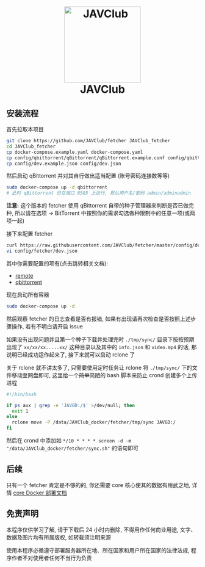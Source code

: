 <h1 align="center">
  <img src="https://github.com/JAVClub/core/raw/master/docs/logo.png" alt="JAVClub" width="200">
  <br>JAVClub</br>
</h1>

## 安装流程

首先拉取本项目
```bash
git clone https://github.com/JAVClub/fetcher JAVClub_fetcher
cd JAVClub_fetcher
cp docker-compose.example.yaml docker-compose.yaml
cp config/qbittorrent/qBittorrent/qBittorrent.example.conf config/qbittorrent/qBittorrent/qBittorrent.conf
cp config/dev.example.json config/dev.json
```

然后启动 qBittorrent 并对其自行做出适当配置 (账号密码连接数等等)
```bash
sudo docker-compose up -d qbittorrent
# 此时 qBittorrent 已在端口 8585 上运行, 默认用户名/密码 admin/adminadmin
```
**注意:** 这个版本的 fetcher 使用 qBittorrent 自带的种子管理器来判断是否已做完种, 所以请在选项 -> BitTorrent 中按照你的需求勾选做种限制中的任意一项(或两项一起)

接下来配置 fetcher
```bash
curl https://raw.githubusercontent.com/JAVClub/fetcher/master/config/dev.example.json > config/fetcher/dev.json
vi config/fetcher/dev.json
```
其中你需要配置的项有(点击跳转相关文档):
- [remote](https://github.com/JAVClub/fetcher#%E9%85%8D%E7%BD%AE)
- [qbittorrent](https://github.com/JAVClub/fetcher#%E9%85%8D%E7%BD%AE)

现在启动所有容器
```bash
sudo docker-compose up -d
```
然后观察 fetcher 的日志查看是否有报错, 如果有出现请再次检查是否按照上述步骤操作, 若有不明白请开启 issue

如果没有出现问题并且第一个种子下载并处理完时 `./tmp/sync/` 目录下按按预期出现了 `xx/xx/xx.....xx/` 这种目录以及其中的 `info.json` 和 `video.mp4` 的话, 那说明已经成功运作起来了, 接下来就可以启动 rclone 了

关于 rclone 就不讲太多了, 只需要使用定时任务让 rclone 将 `./tmp/sync/` 下的文件移动至网盘即可, 这里给一个~~简单~~简陋的 bash 脚本来防止 crond 创建多个上传进程
```bash
#!/bin/bash

if ps aux | grep -e 'JAVGD:/$' >/dev/null; then
  exit 1
else
  rclone move -P /data/JAVClub_docker/fetcher/tmp/sync JAVGD:/
fi
```

然后在 crond 中添加如 `*/10 * * * * screen -d -m "/data/JAVClub_docker/fetcher/sync.sh"` 的语句即可

## 后续
只有一个 fetcher 肯定是不够的的, 你还需要 core 核心使其的数据有用武之地, 详情 [core Docker 部署文档](https://github.com/JAVClub/docker/tree/master/core)

## 免责声明

本程序仅供学习了解, 请于下载后 24 小时内删除, 不得用作任何商业用途, 文字、数据及图片均有所属版权, 如转载须注明来源

使用本程序必循遵守部署服务器所在地、所在国家和用户所在国家的法律法规, 程序作者不对使用者任何不当行为负责
